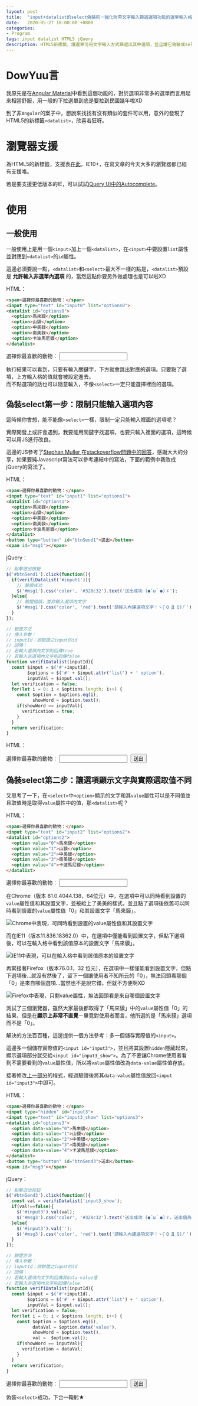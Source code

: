 ```yaml
---
layout: post
title:  "input+datalist的select偽裝術－強化附帶文字輸入篩選選項功能的選單輸入格"
date:   2020-05-27 18:00:00 +0800
categories:
- Program
tags: input datalist HTML5 jQuery
description: HTML5新標籤，讓選單可用文字輸入方式篩選出其中選項，並且讓它偽裝成select的行為！
---
```


<style>
  #msg1, #msg3{ margin-left: 10px; }
  #btnSend1, #btnSend3{ margin-left: 5px; }
</style>

# DowYuu言

我原先是在[Angular Material](https://material.angular.io/components/autocomplete/overview)中看到這個功能的，對於選項非常多的選單而言用起來相當舒服，用一般的下拉選單到底是要拉到民國幾年啦XD

到了非`Angular`的案子中，想說來找找有沒有類似的套件可以用，意外的發現了HTML5的新標籤`<datalist>`，欣喜若狂呀。

# 瀏覽器支援

為HTML5的新標籤，支援表[在此](https://caniuse.com/#search=datalist)，IE10+，在寫文章的今天大多的瀏覽器都已經有支援咯。

若是要支援更低版本的IE，可以試試[jQuery UI中的Autocomplete](https://jqueryui.com/autocomplete/)。

# 使用

## 一般使用

一般使用上是用一個`<input>`加上一個`<datalist>`，在`<input>`中要設置`list`屬性並對應到`<datalist>`的`id`屬性。

這邊必須要說一點，`<datalist>`和`<select>`最大不一樣的點是，`<datalist>`預設是 **允許輸入非選單內選項** 的，當然這點你要另外做處理也是可以啦XD

HTML：
```html
<span>選擇你最喜歡的動物：</span>
<input type="text" id="input0" list="options0">
<datalist id="options0">
  <option>馬來貘</option>
  <option>山貘</option>
  <option>中美貘</option>
  <option>南美貘</option>
  <option>卡波馬尼貘</option>
</datalist>
```

<div class="example-show">
  <span>選擇你最喜歡的動物：</span>
  <input type="text" id="input0" list="options0">
  <datalist id="options0">
    <option>馬來貘</option>
    <option>山貘</option>
    <option>中美貘</option>
    <option>南美貘</option>
    <option>卡波馬尼貘</option>
  </datalist>
</div>

執行結果可以看到，只要有輸入關鍵字，下方就會跳出對應的選項。只要點了選項，上方輸入格的值就會被設定進去。  
而不點選項的話也可以隨意輸入，不像`<select>`一定只能選擇裡面的選項。

## 偽裝select第一步：限制只能輸入選項內容

這時候你會想，能不能像`<select>`一樣，限制一定只能輸入裡面的選項呢？

實際開發上或許會遇到，我要能用關鍵字找選項，也要只輸入裡面的選項，這時候可以用JS進行改良。

這邊的JS參考了[Stephan Muller
](https://stackoverflow.com/users/124238/stephan-muller)在[stackoverflow問題中的回答](https://stackoverflow.com/questions/29882361/show-datalist-labels-but-submit-the-actual-value)，感謝大大的分享，如果要純Javascript寫法可以參考連結中的寫法，下面的範例中我改成jQuery的寫法了。

HTML：
```html
<span>選擇你最喜歡的動物：</span>
<input type="text" id="input1" list="options1">
<datalist id="options1">
  <option>馬來貘</option>
  <option>山貘</option>
  <option>中美貘</option>
  <option>南美貘</option>
  <option>卡波馬尼貘</option>
</datalist>
<button type="button" id="btnSend1">送出</button>
<span id="msg1"></span>
```

jQuery：
```js
// 點擊送出按鈕
$('#btnSend1').click(function(){
  if(verifiDatalist('#input1')){
    // 驗證成功
    $('#msg1').css('color', '#328c32').text('送出成功 (●´ω｀●)ゞ');
  }else{
    // 驗證錯誤，並非輸入選項內文字
    $('#msg1').css('color', 'red').text('請輸入內建選項文字！ヽ(ﾟQ Д Q)ﾉﾟ');
  }
});

// 驗證方法
// 傳入參數：
// inputId：欲驗證之input的id
// 回傳：
// 若輸入選項內文字則回傳true
// 若輸入非選項內文字則回傳false
function verifiDatalist(inputId){
  const $input = $('#'+inputId),
        $options = $('#' + $input.attr('list') + ' option'),
        inputVal = $input.val();
  let verification = false;
  for(let i = 0; i < $options.length; i++) {
    const $option = $options.eq(i),
          showWord = $option.text();
    if(showWord == inputVal){
      verification = true;
    }
  }
  return verification;
}
```

HTML：
<div class="example-show">
  <span>選擇你最喜歡的動物：</span>
  <input type="text" id="input1" list="options1">
  <datalist id="options1">
    <option>馬來貘</option>
    <option>山貘</option>
    <option>中美貘</option>
    <option>南美貘</option>
    <option>卡波馬尼貘</option>
  </datalist>
  <button type="button" id="btnSend1">送出</button>
  <span id="msg1"></span>
</div>

## 偽裝select第二步：讓選項顯示文字與實際選取值不同

又思考了一下，在`<select>`中`<option>`顯示的文字和其`value`屬性可以是不同值並且取值時是取得`value`屬性中的值，那`<datalist>`呢？

HTML：
```html
<span>選擇你最喜歡的動物：</span>
<input type="text" id="input2" list="options2">
<datalist id="options2">
  <option value="0">馬來貘</option>
  <option value="1">山貘</option>
  <option value="2">中美貘</option>
  <option value="3">南美貘</option>
  <option value="4">卡波馬尼貘</option>
</datalist>
```

<div class="example-show">
  <span>選擇你最喜歡的動物：</span>
  <input type="text" id="input2" list="options2">
  <datalist id="options2">
    <option value="0">馬來貘</option>
    <option value="1">山貘</option>
    <option value="2">中美貘</option>
    <option value="3">南美貘</option>
    <option value="4">卡波馬尼貘</option>
  </datalist>
</div>

在Chrome（版本 81.0.4044.138，64位元）中，在選項中可以同時看到設置的`value`屬性值和其設置文字，並被給上了美美的樣式，並且點了選項後依舊可以同時看到設置的`value`屬性值「0」和其設置文字「馬來貘」。

![Chrome中表現，可同時看到設置的value屬性值和其設置文字]({{site.url}}/img/2020-05-27-Input-Datalist/datalist_option_value_Chrome.png)  

而在IE11（版本11.836.18362.0）中，在選項中僅能看到設置文字，但點下選項後，可以在輸入格中看到該值原本的設置文字「馬來貘」。

![IE11中表現，可以在輸入格中看到該值原本的設置文字]({{site.url}}/img/2020-05-27-Input-Datalist/datalist_option_value_IE.png)  

再緊接著Firefox（版本76.0.1，32 位元），在選項中一樣僅能看到設置文字，但點下選項後...就沒有然後了，留下一個讓使用者不知所云的「0」，無法回頭看那個「0」是來自哪個選項...當然也不是說它錯，但就不方便啊XD

![Firefox中表現，只剩value屬性，無法回頭看是來自哪個設置文字]({{site.url}}/img/2020-05-27-Input-Datalist/datalist_option_value_Firefox.png)  

測試了三個瀏覽器，雖然大家最後都取得了「馬來貘」中的`value`屬性值「0」的結果，但是在**顯示上非常不直覺**－畢竟對使用者而言，他所選的是「馬來貘」選項而不是「0」。

解決的方法百百種，這邊提供一個方法參考：多一個儲存實際值的`<input>`。

這邊多一個儲存實際值的`<input id="input3">`，並且將其設置`hidden`隱藏起來，顯示選項部分就交給`<input id="input3_show">`。為了不要讓Chrome使用者看到不需要看到的`value`屬性值，所以將`value`屬性值改為`data-value`屬性值存放。

接著修改[上一部分](#偽裝<select>第一步：限制只能輸入選項內容)的程式，經過驗證後將其`data-value`屬性值放回`<input id="input3">`中即可。

HTML：
```html
<span>選擇你最喜歡的動物：</span>
<input type="hidden" id="input3">
<input type="text" id="input3_show" list="options3">
<datalist id="options3">
  <option data-value="0">馬來貘</option>
  <option data-value="1">山貘</option>
  <option data-value="2">中美貘</option>
  <option data-value="3">南美貘</option>
  <option data-value="4">卡波馬尼貘</option>
</datalist>
<button type="button" id="btnSend3">送出</button>
<span id="msg3"></span>
```

jQuery：
```js
// 點擊送出按鈕
$('#btnSend3').click(function(){
  const val = verifiDatalist('input3_show');
  if(val!==false){
    $('#input3').val(val);
    $('#msg3').css('color', '#328c32').text('送出成功 (●´ω｀●)ゞ，送出值為：'+ $('#input3').val());
  }else{
    $('#input3').val('');
    $('#msg3').css('color', 'red').text('請輸入內建選項文字！ヽ(ﾟQ Д Q)ﾉﾟ');
  }
});

// 驗證方法
// 傳入參數：
// inputId：欲驗證之input的id
// 回傳：
// 若輸入選項內文字則回傳其data-value值
// 若輸入非選項內文字則回傳false
function verifiDatalist(inputId){
  const $input = $('#'+inputId),
        $options = $('#' + $input.attr('list') + ' option'),
        inputVal = $input.val();
  let verification = false;
  for(let i = 0; i < $options.length; i++) {
    const $option = $options.eq(i),
          dataVal = $option.data('value'),
          showWord = $option.text(),
          val =  $option.val();
    if(showWord == inputVal){
      verification = dataVal;
    }
  }
  return verification;
}
```

<div class="example-show">
  <span>選擇你最喜歡的動物：</span>
  <input type="hidden" id="input3">
  <input type="text" id="input3_show" list="options3">
  <datalist id="options3">
    <option data-value="0">馬來貘</option>
    <option data-value="1">山貘</option>
    <option data-value="2">中美貘</option>
    <option data-value="3">南美貘</option>
    <option data-value="4">卡波馬尼貘</option>
  </datalist>
  <button type="button" id="btnSend3">送出</button>
  <span id="msg3"></span>
</div>

偽裝`<select>`成功，下台一鞠躬★

<script
  src="https://code.jquery.com/jquery-2.2.4.min.js"
  integrity="sha256-BbhdlvQf/xTY9gja0Dq3HiwQF8LaCRTXxZKRutelT44="
  crossorigin="anonymous"></script>
<script>
  $(function(){
    $('#btnSend1').click(function(){
      if(verifiDatalist1('input1')){
        $('#msg1').css('color', '#328c32').text('送出成功 (●´ω｀●)ゞ');
      }else{
        $('#msg1').css('color', 'red').text('請輸入內建選項文字！ヽ(ﾟQ Д Q)ﾉﾟ');
      }
    });
    function verifiDatalist1(inputId){
      const $input = $('#'+inputId), $options = $('#' + $input.attr('list') + ' option'), inputVal = $input.val();
      let verification = false;
      for(let i = 0; i < $options.length; i++) {
        const $option = $options.eq(i), showWord = $option.text();
        if(showWord == inputVal){ verification = true; }
      }
      return verification;
    }
    $('#btnSend3').click(function(){
      const val = verifiDatalist3('input3_show');
      if(val!==false){
        $('#input3').val(val);
        $('#msg3').css('color', '#328c32').text('送出成功 (●´ω｀●)ゞ，送出值為：'+ $('#input3').val());
      }else{
        $('#input3').val('');
        $('#msg3').css('color', 'red').text('請輸入內建選項文字！ヽ(ﾟQ Д Q)ﾉﾟ');
      }
    });
    function verifiDatalist3(inputId){
      const $input = $('#'+inputId), $options = $('#' + $input.attr('list') + ' option'), inputVal = $input.val();
      let verification = false;
      for(let i = 0; i < $options.length; i++) {
        const $option = $options.eq(i),
            dataVal = $option.data('value'),
            showWord = $option.text(),
            val =  $option.val();
        if(showWord == inputVal){
          verification = dataVal;
        }
      }
      return verification;
    }
  });
</script>
